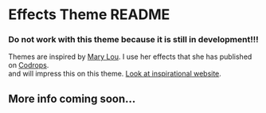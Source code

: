 # Effects Theme README


### Do not work with this theme because it is still in development!!! 

Themes are inspired by <a href="https://tympanus.net/codrops/2014/05/22/inspiration-for-article-intro-effects/" target="_blank">Mary Lou</a>. I use her effects that she has published on <a href="https://tympanus.net/codrops/" target="_blank">Codrops</a>. <br> and will impress this on this theme. <a href="https://tympanus.net/codrops/2014/05/22/inspiration-for-article-intro-effects/" target="_blank">Look at inspirational website</a>.


## More info coming soon...
